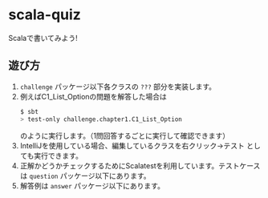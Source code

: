 # scala-quiz
Scalaで書いてみよう!

## 遊び方
1. `challenge` パッケージ以下各クラスの `???` 部分を実装します。
2. 例えばC1_List_Optionの問題を解答した場合は
    ```sh
    $ sbt
    > test-only challenge.chapter1.C1_List_Option
    ```
    のように実行します。（1問回答するごとに実行して確認できます）
3. IntelliJを使用している場合、編集しているクラスを右クリック→テスト としても実行できます。
3. 正解かどうかチェックするためにScalatestを利用しています。テストケースは `question` パッケージ以下にあります。
4. 解答例は `answer` パッケージ以下にあります。